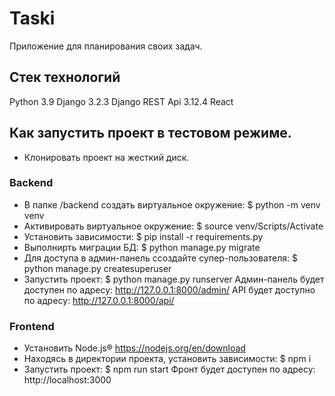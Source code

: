 # Taski
Приложение для планирования своих задач.

## Стек технологий
Python 3.9
Django 3.2.3
Django REST Api 3.12.4
React 

## Как запустить проект в тестовом режиме.
- Клонировать проект на жесткий диск.
### Backend
- В папке /backend создать виртуальное окружение: $ python -m venv venv
- Активировать виртуальное окружение: $ source venv/Scripts/Activate
- Установить зависимости: $ pip install -r requirements.py
- Выполнирть миграции БД: $ python manage.py migrate
- Для доступа в админ-панель ссоздайте супер-пользователя: $ python manage.py createsuperuser
- Запустить проект: $ python manage.py runserver
  Админ-панель будет доступен по адресу: http://127.0.0.1:8000/admin/
  API будет доступно по адресу: http://127.0.0.1:8000/api/
### Frontend
- Установить Node.js® https://nodejs.org/en/download
- Находясь в директории проекта, установить зависимости: $ npm i
- Запустить проект: $ npm run start
  Фронт будет доступен по адресу: http://localhost:3000
